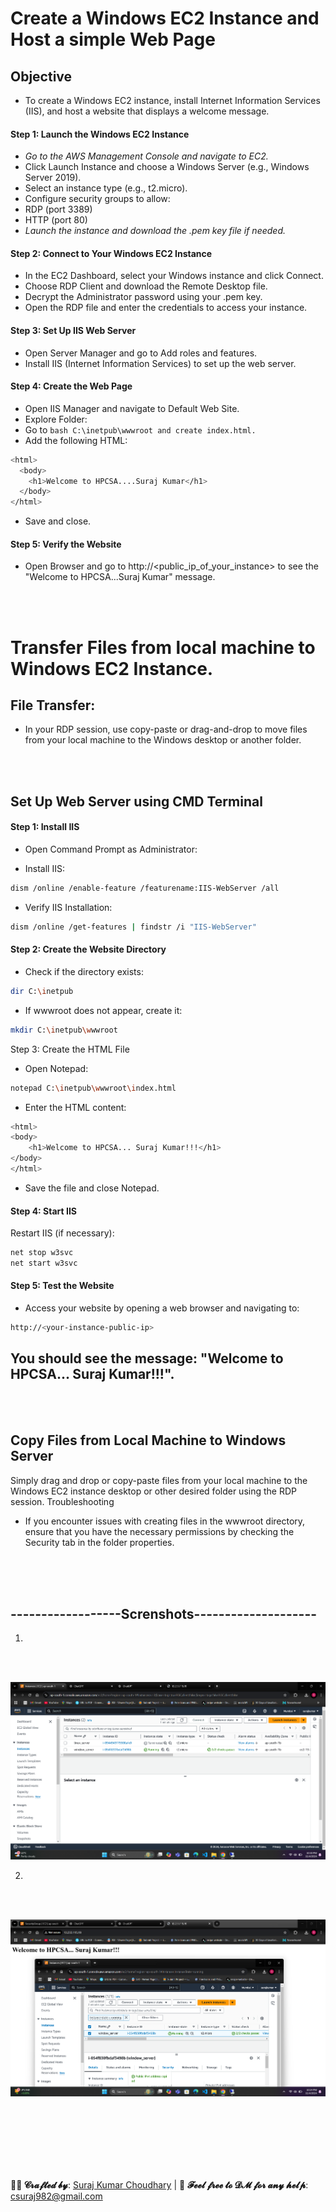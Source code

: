 # Create a Windows EC2 Instance and Host a simple Web Page

## Objective
- To create a Windows EC2 instance, install Internet Information Services (IIS), and host a website that displays a welcome message.


#### Step 1: Launch the Windows EC2 Instance
- *Go to the AWS Management Console and navigate to EC2.*
- Click Launch Instance and choose a Windows Server (e.g., Windows Server 2019).
- Select an instance type (e.g., t2.micro).
- Configure security groups to allow:
- RDP (port 3389)
- HTTP (port 80)
- *Launch the instance and download the .pem key file if needed.*
  
#### Step 2: Connect to Your Windows EC2 Instance
- In the EC2 Dashboard, select your Windows instance and click Connect.
- Choose RDP Client and download the Remote Desktop file.
- Decrypt the Administrator password using your .pem key.
- Open the RDP file and enter the credentials to access your instance.


#### Step 3: Set Up IIS Web Server
- Open Server Manager and go to Add roles and features.
- Install IIS (Internet Information Services) to set up the web server.

#### Step 4: Create the Web Page
- Open IIS Manager and navigate to Default Web Site.
- Explore Folder:
- Go to   ```bash C:\inetpub\wwwroot and create index.html. ```
- Add the following HTML:

```bash
<html>
  <body>
    <h1>Welcome to HPCSA....Suraj Kumar</h1>
  </body>
</html>
```
- Save and close.
  
#### Step 5: Verify the Website
- Open Browser and go to http://<public_ip_of_your_instance> to see the "Welcome to HPCSA...Suraj Kumar" message.


<br>
<br>

#  Transfer Files from local machine to Windows EC2 Instance.
## File Transfer:

- In your RDP session, use copy-paste or drag-and-drop to move files from your local machine to the Windows desktop or another folder.


<br>
<br>



## Set Up  Web Server using  CMD Terminal


#### Step 1: Install IIS

- Open Command Prompt as Administrator:

- Install IIS:
```bash
dism /online /enable-feature /featurename:IIS-WebServer /all
```
- Verify IIS Installation:
```bash
dism /online /get-features | findstr /i "IIS-WebServer"
```

#### Step 2: Create the Website Directory
- Check if the directory exists:
```bash
dir C:\inetpub
```
- If wwwroot does not appear, create it:
```bash
mkdir C:\inetpub\wwwroot
```

Step 3: Create the HTML File
- Open Notepad:
```bash
notepad C:\inetpub\wwwroot\index.html
```
- Enter the HTML content:
  
```bash
<html>
<body>
    <h1>Welcome to HPCSA... Suraj Kumar!!!</h1>
</body>
</html>
```
- Save the file and close Notepad.

#### Step 4: Start IIS
Restart IIS (if necessary):
```bash
net stop w3svc
net start w3svc
```
#### Step 5: Test the Website
- Access your website by opening a web browser and navigating to:
```bash
http://<your-instance-public-ip>
```
## You should see the message: "Welcome to HPCSA... Suraj Kumar!!!".

<br>
<br>

## Copy Files from Local Machine to Windows Server
Simply drag and drop or copy-paste files from your local machine to the Windows EC2 instance desktop or other desired folder using the RDP session.
Troubleshooting
- If you encounter issues with creating files in the wwwroot directory, ensure that you have the necessary permissions by checking the Security tab in the folder properties.


<br>
<br>
<br>


## ------------------Screnshots--------------------
1.
<br>
<br>


![Alt text for image](screenshots/1.png)

2.
<br>
<br>


![Alt text for image](screenshots/2.png)


<br>
<br>
















<br>
<br>
<br>
<br>



**👨‍💻 𝓒𝓻𝓪𝓯𝓽𝓮𝓭 𝓫𝔂**: [Suraj Kumar Choudhary](https://github.com/Surajkumar4-source) | 📩 **𝓕𝓮𝓮𝓵 𝓯𝓻𝓮𝓮 𝓽𝓸 𝓓𝓜 𝓯𝓸𝓻 𝓪𝓷𝔂 𝓱𝓮𝓵𝓹**: [csuraj982@gmail.com](mailto:csuraj982@gmail.com)





<br>
